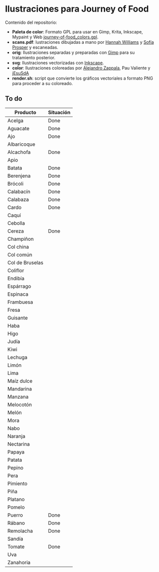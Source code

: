 # Ilustraciones para Journey of Food

Contenido del repositorio:

- **Paleta de color**: Formato GPL para usar en Gimp, Krita, Inkscape, Mypaint y Web [journey-of-food_colors.gpl](journey-of-food_colors.gpl).
- **scans.pdf**: lustraciones dibujadas a mano por [Hannah Williams](http://WWW.hannawilliams.co.zq) y [Sofía Prosper](http://www.sofipros.com) y escaneadas.
- **orig**: Ilustraciones separadas y preparadas con [Gimp](http://www.gimp.org) para su tratamiento posterior.
- **svg**: Ilustraciones vectorizadas con [Inkscape](http://www.inkscape.org).
- **color**: Ilustraciones coloreadas por [Alejandro Zappala](http://www.alejandrozappala.com), Pau Valiente y [jEsuSdA](http://www.jesusda.com)
- **render.sh**: script que convierte los gráficos vectoriales a formato PNG para proceder a su coloreado.



## To do

Producto | Situación
--- | --- | 
Acelga | Done
Aguacate | Done
Ajo | Done 
Albaricoque | 
Alcachofa | Done
Apio | 
Batata | Done
Berenjena | Done
Brócoli | Done
Calabacín | Done
Calabaza | Done 
Cardo | Done 
Caquí | 
Cebolla | 
Cereza | Done
Champiñon | 
Col china | 
Col común | 
Col de Bruselas | 
Coliflor | 
Endibía | 
Espárrago | 
Espinaca | 
Frambuesa | 
Fresa | 
Guisante | 
Haba | 
Higo | 
Judía | 
Kiwi | 
Lechuga | 
Limón | 
Lima | 
Maíz dulce | 
Mandarina | 
Manzana | 
Melocotón | 
Melón | 
Mora | 
Nabo | 
Naranja | 
Nectarina | 
Papaya | 
Patata | 
Pepino | 
Pera | 
Pimiento | 
Piña | 
Platano | 
Pomelo | 
Puerro | Done 
Rábano | Done 
Remolacha | Done 
Sandía | 
Tomate | Done 
Uva | 
Zanahoria | 
